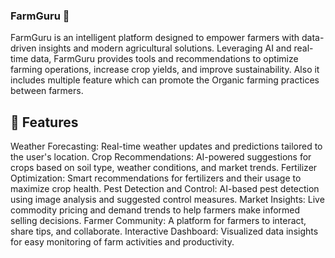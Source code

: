 ### FarmGuru 🌾
FarmGuru is an intelligent platform designed to empower farmers with data-driven insights and modern agricultural solutions. 
Leveraging AI and real-time data, FarmGuru provides tools and recommendations to optimize farming operations, increase crop yields, and improve sustainability.
Also it includes multiple feature which can promote the Organic farming practices between farmers.

## 🚀 Features
Weather Forecasting: Real-time weather updates and predictions tailored to the user's location.
Crop Recommendations: AI-powered suggestions for crops based on soil type, weather conditions, and market trends.
Fertilizer Optimization: Smart recommendations for fertilizers and their usage to maximize crop health.
Pest Detection and Control: AI-based pest detection using image analysis and suggested control measures.
Market Insights: Live commodity pricing and demand trends to help farmers make informed selling decisions.
Farmer Community: A platform for farmers to interact, share tips, and collaborate.
Interactive Dashboard: Visualized data insights for easy monitoring of farm activities and productivity.
